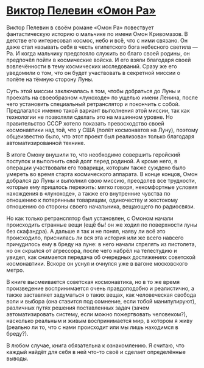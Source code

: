 # [Виктор Пелевин «Омон Ра»](https://vk.com/ip.biblioworm?w=wall-102814293_6)

Виктор Пелевин в своём романе «Омон Ра» повествует фантастическую историю о мальчике по имени Омон Кривомазов.
В детстве его интересовал космос, небо и всё, что с ними связано.
Он даже стал называть себя в честь египетского бога небесного светила — Ра.
И когда мальчику предстояло служить во благо своей родины, он предпочёл пойти в космические войска.
И его взяли благодаря своей вовлечённости в тему космических исследований.
Сразу же его уведомили о том, что он будет участвовать в секретной миссии о полёте на тёмную сторону Луны.

Суть этой миссии заключалась в том, чтобы добраться до Луны и проехать на своеобразном «луноходе» по ущелью имени Ленина, после чего установить специальный ретранслятор и покончить с собой.
Предлагался именно такой вариант выполнения этой миссии, так как технологии не позволяли сделать это на машинном уровне.
Но правительство СССР хотело показать превосходство своей космонавтики над той, что у США (полёт космонавтов на Луну), поэтому общеизвестно было, что этот проект был реализован только благодаря автоматизированной технике.

В итоге Омону внушили то, что необходимо совершить геройский поступок и выполнить свой долг перед родиной.
А кроме него, в операции участвовали его товарищи, которым также суждено было умереть во время старта космического аппарата.
В конце концов, Омон добрался до Луны и выполнил свою миссию, преодолев все трудности, которые ему пришлось пережить: мягко говоря, некомфортные условия нахождения в «луноходе», а также его внутренние чувства по отношению к потерянным товарищам, одиночеству и жестокому отношению со стороны своего начальника, вещающего по радиосвязи.

Но как только ретранслятор был установлен, с Омоном начали происходить странные вещи (ещё бы! он же ходил по поверхности луны без скафандра).
А дальше я так и не понял, наяву ли всё это происходило, приснилась ли вся эта история или же всего навсего причудилось ему в бреду на луне: в него начали стрелять из пистолета, но он скрылся от агрессора, после чего набрёл на телестудию и увидел, как снимается передача об очередных достижениях советской космонавтики.
Вскоре он уснул и очнулся уже в вагоне московского метро.

В книге высмеивается советская космонавтика, но в то же время произведение воспринимается очень правдоподобно и реалистично, а также заставляет задуматься о таких вещах, как человеческая свобода воли и выбора (она ставится под сомнение, если тобой манипулируют), различных путях решения поставленных задач (зачем автоматизировать систему, если можно пожертвовать человеком?), насколько реальным и живым воспринимается мир, в котором я живу (реально ли то, что с нами происходит или мы лишь находимся в бреду?).

В любом случае, книга обязательна к ознакомлению.
Я считаю, что каждый найдёт для себя в ней что-то своё и сделает определённые выводы.
